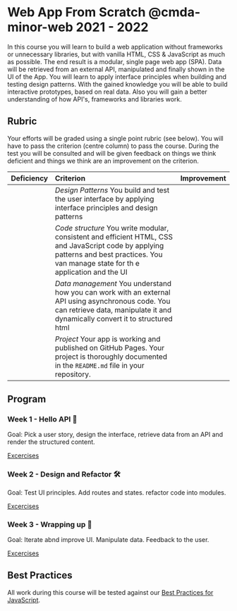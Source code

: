 # Web App From Scratch @cmda-minor-web 2021 - 2022

In this course you will learn to build a web application without frameworks or unnecessary libraries, but with vanilla HTML, CSS & JavaScript as much as possible. The end result is a modular, single page web app (SPA). Data will be retrieved from an external API, manipulated and finally shown in the UI of the App. You will learn to apply interface principles when building and testing design patterns. With the gained knowledge you will be able to build interactive prototypes, based on real data. Also you will gain a better understanding of how API's, frameworks and libraries work.

## Rubric
Your efforts will be graded using a single point rubric (see below). You will have to pass the criterion (centre column) to pass the course. During the test you will be consulted and will be given feedback on things we think deficient and things we think are an improvement on the criterion.

| Deficiency | Criterion | Improvement |
|:--|:--|:--|
|  | *Design Patterns* You build and test the user interface by applying interface principles and design patterns |  |
|  | *Code structure* You write modular, consistent and efficient HTML, CSS and JavaScript code by applying patterns and best practices. You van manage state for th e application and the UI |  |
|  | *Data management* You understand how you can work with an external API using asynchronous code. You can retrieve data, manipulate it and dynamically convert it to structured html |  |
|  | *Project* Your app is working and published on GitHub Pages. Your project is thoroughly documented in the `README.md` file in your repository.  |  |



## Program

### Week 1 - Hello API 🐒

Goal: Pick a user story, design the interface, retrieve data from an API and render the structured content.

[Excercises](https://github.com/cmda-minor-web/web-app-from-scratch-2122/blob/master/course/week-1.md)

### Week 2 - Design and Refactor 🛠

Goal: Test UI principles. Add routes and states. refactor code into modules.

[Excercises](https://github.com/cmda-minor-web/web-app-from-scratch-2122/blob/master/course/week-2.md)

### Week 3 - Wrapping up 🎁

Goal: Iterate abnd improve UI. Manipulate data. Feedback to the user.

[Excercises](https://github.com/cmda-minor-web/web-app-from-scratch-2122/blob/master/course/week-3.md)

## Best Practices
All work during this course will be tested against our [Best Practices for JavaScript](https://github.com/cmda-minor-web/best-practices/blob/master/javascript.md).

<!-- Add a link to your live demo in Github Pages 🌐-->

<!-- ☝️ replace this description with a description of your own work -->

<!-- replace the code in the /docs folder with your own, so you can showcase your work with GitHub Pages 🌍 -->

<!-- Add a nice poster image here at the end of the week, showing off your shiny frontend 📸 -->

<!-- Maybe a table of contents here? 📚 -->

<!-- How about a section that describes how to install this project? 🤓 -->

<!-- ...but how does one use this project? What are its features 🤔 -->

<!-- What external data source is featured in your project and what are its properties 🌠 -->

<!-- Maybe a checklist of done stuff and stuff still on your wishlist? ✅ -->

<!-- How about a license here? 📜 (or is it a licence?) 🤷 -->
